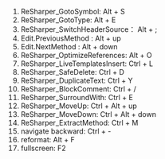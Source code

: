 [//]: # (#resharper keymaps)
1. ReSharper_GotoSymbol: Alt + S
2. ReSharper_GotoType: Alt + E
3. ReSharper_SwitchHeaderSource： Alt + ;
4. Edit.PreviousMethod : Alt + up
4. Edit.NextMethod : Alt + down
5. ReSharper_OptimizeReferences: Alt + O
6. ReSharper_LiveTemplatesInsert: Ctrl + L
7. ReSharper_SafeDelete: Ctrl + D
8. ReSharper_DuplicateText: Ctrl + Y
9. ReSharper_BlockComment: Ctrl + /
10. ReSharper_SurroundWith: Ctrl + E
11. ReSharper_MoveUp: Ctrl + Alt + up
12. ReSharper_MoveDown: Ctrl + Alt + down
13. ReSharper_ExtractMethod: Ctrl + M
14. navigate backward: Ctrl + -
15. reformat: Alt + F
16. fullscreen: F2